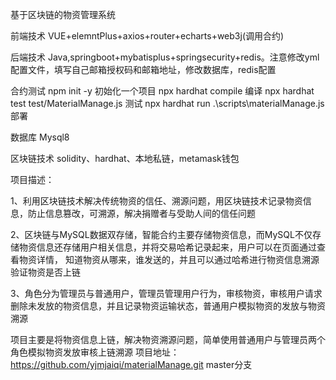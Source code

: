 基于区块链的物资管理系统

前端技术 VUE+elemntPlus+axios+router+echarts+web3j(调用合约)

后端技术 Java,springboot+mybatisplus+springsecurity+redis。注意修改yml配置文件，填写自己邮箱授权码和邮箱地址，修改数据库，redis配置

合约测试 npm init -y 初始化一个项目 npx hardhat compile 编译 npx hardhat test test/MaterialManage.js 测试 npx hardhat run .\scripts\materialManage.js 部署

数据库 Mysql8

区块链技术 solidity、hardhat、本地私链，metamask钱包

项目描述：

1、利用区块链技术解决传统物资的信任、溯源问题，用区块链技术记录物资信息，防止信息篡改，可溯源，解决捐赠者与受助人间的信任问题

2、区块链与MySQL数据双存储，智能合约主要存储物资信息，而MySQL不仅存储物资信息还存储用户相关信息，并将交易哈希记录起来，用户可以在页面通过查看物资详情， 知道物资从哪来，谁发送的，并且可以通过哈希进行物资信息溯源验证物资是否上链

3、角色分为管理员与普通用户，管理员管理用户行为，审核物资，审核用户请求删除未发放的物资信息，并且记录物资运输状态，普通用户模拟物资的发放与物资溯源

项目主要是将物资信息上链，解决物资溯源问题，简单使用普通用户与管理员两个角色模拟物资发放审核上链溯源
项目地址：
    https://github.com/yjmjaiqi/materialManage.git   master分支
